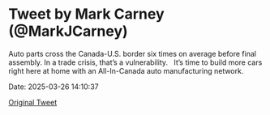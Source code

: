 # Tweet by Mark Carney (@MarkJCarney)

Auto parts cross the Canada-U.S. border six times on average before final assembly. In a trade crisis, that’s a vulnerability.
 
It’s time to build more cars right here at home with an All-In-Canada auto manufacturing network.

Date: 2025-03-26 14:10:37

[Original Tweet](https://x.com/MarkJCarney/status/1904898790458270199)
